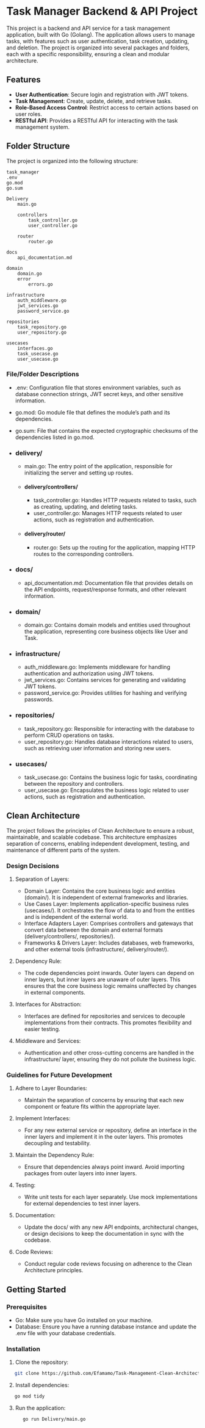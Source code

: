 # Task Manager Backend & API Project

This project is a backend and API service for a task management application, built with Go (Golang). The application allows users to manage tasks, with features such as user authentication, task creation, updating, and deletion. The project is organized into several packages and folders, each with a specific responsibility, ensuring a clean and modular architecture.

## Features

- **User Authentication**: Secure login and registration with JWT tokens.
- **Task Management**: Create, update, delete, and retrieve tasks.
- **Role-Based Access Control**: Restrict access to certain actions based on user roles.
- **RESTful API**: Provides a RESTful API for interacting with the task management system.

## Folder Structure

The project is organized into the following structure:

```plaintext
task_manager
.env
go.mod
go.sum
    
Delivery
    main.go
    
    controllers
        task_controller.go
        user_controller.go

    router
        router.go

docs
    api_documentation.md
 
domain
    domain.go
    error
        errors.go

infrastructure
    auth_middleware.go
    jwt_services.go
    password_service.go
 
repositories
    task_repository.go
    user_repository.go

usecases
    interfaces.go
    task_usecase.go
    user_usecase.go
```

### File/Folder Descriptions

- .env: Configuration file that stores environment variables, such as database connection strings, JWT secret keys, and other sensitive information.

- go.mod: Go module file that defines the module’s path and its dependencies.

- go.sum: File that contains the expected cryptographic checksums of the dependencies listed in go.mod.

- ### delivery/
  - main.go: The entry point of the application, responsible for initializing the server and setting up routes.
  
  - #### delivery/controllers/
    - task_controller.go: Handles HTTP requests related to tasks, such as creating, updating, and deleting tasks.
    - user_controller.go: Manages HTTP requests related to user actions, such as registration and authentication.
    
  - #### delivery/router/
    - router.go: Sets up the routing for the application, mapping HTTP routes to the corresponding controllers.

- ### docs/
  - api_documentation.md: Documentation file that provides details on the API endpoints, request/response formats, and other relevant information.

- ### domain/
  - domain.go: Contains domain models and entities used throughout the application, representing core business objects like User and Task.

- ### infrastructure/
  - auth_middleware.go: Implements middleware for handling authentication and authorization using JWT tokens.
  - jwt_services.go: Contains services for generating and validating JWT tokens.
  - password_service.go: Provides utilities for hashing and verifying passwords.

- ### repositories/
  - task_repository.go: Responsible for interacting with the database to perform CRUD operations on tasks.
  - user_repository.go: Handles database interactions related to users, such as retrieving user information and storing new users.

- ### usecases/
  - task_usecase.go: Contains the business logic for tasks, coordinating between the repository and controllers.
  - user_usecase.go: Encapsulates the business logic related to user actions, such as registration and authentication.

## Clean Architecture

The project follows the principles of Clean Architecture to ensure a robust, maintainable, and scalable codebase. This architecture emphasizes separation of concerns, enabling independent development, testing, and maintenance of different parts of the system.

### Design Decisions
1. Separation of Layers:
   - Domain Layer: Contains the core business logic and entities (domain/). It is independent of external frameworks and libraries.
   - Use Cases Layer: Implements application-specific business rules (usecases/). It orchestrates the flow of data to and from the entities and is independent of the external world.
   - Interface Adapters Layer: Comprises controllers and gateways that convert data between the domain and external formats (delivery/controllers/, repositories/).
   - Frameworks & Drivers Layer: Includes databases, web frameworks, and other external tools (infrastructure/, delivery/router/).

2. Dependency Rule:
   - The code dependencies point inwards. Outer layers can depend on inner layers, but inner layers are unaware of outer layers. This ensures that the core business logic remains unaffected by changes in external components.

3. Interfaces for Abstraction:
   - Interfaces are defined for repositories and services to decouple implementations from their contracts. This promotes flexibility and easier testing.

4. Middleware and Services:
   - Authentication and other cross-cutting concerns are handled in the infrastructure/ layer, ensuring they do not pollute the business logic.

### Guidelines for Future Development

1. Adhere to Layer Boundaries:
   - Maintain the separation of concerns by ensuring that each new component or feature fits within the appropriate layer.

2. Implement Interfaces:
   - For any new external service or repository, define an interface in the inner layers and implement it in the outer layers. This promotes decoupling and testability.

3. Maintain the Dependency Rule:
   - Ensure that dependencies always point inward. Avoid importing packages from outer layers into inner layers.

4. Testing:
   - Write unit tests for each layer separately. Use mock implementations for external dependencies to test inner layers.

5. Documentation:
   - Update the docs/ with any new API endpoints, architectural changes, or design decisions to keep the documentation in sync with the codebase.

6. Code Reviews:
   - Conduct regular code reviews focusing on adherence to the Clean Architecture principles.

## Getting Started

### Prerequisites

- Go: Make sure you have Go installed on your machine.
- Database: Ensure you have a running database instance and update the .env file with your database credentials.

### Installation

1. Clone the repository:
```sh
   git clone https://github.com/Efamamo/Task-Management-Clean-Architecture.git
```

2. Install dependencies:
```sh
   go mod tidy
```

3. Run the application:
```sh
      go run Delivery/main.go
```
